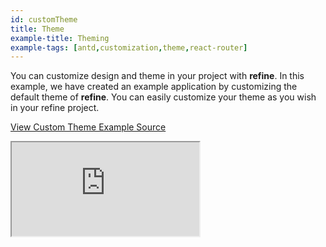 ```yaml
---
id: customTheme
title: Theme
example-title: Theming
example-tags: [antd,customization,theme,react-router]
---
```


You can customize design and theme in your project with **refine**. In this example, we have created an example application by customizing the default theme of **refine**. You can easily customize your theme as you wish in your refine project.

[View Custom Theme Example Source](https://github.com/pankod/refine/tree/master/examples/customization/customTheme/antd)

<iframe loading="lazy" src="https://stackblitz.com//github/pankod/refine/tree/master/examples/customization/customTheme/antd/?embed=1&view=preview&theme=dark&preset=node"
    style={{width: "100%", height:"80vh", border: "0px", borderRadius: "8px", overflow:"hidden"}}
    title="refine-custom-theme-example"
></iframe>
